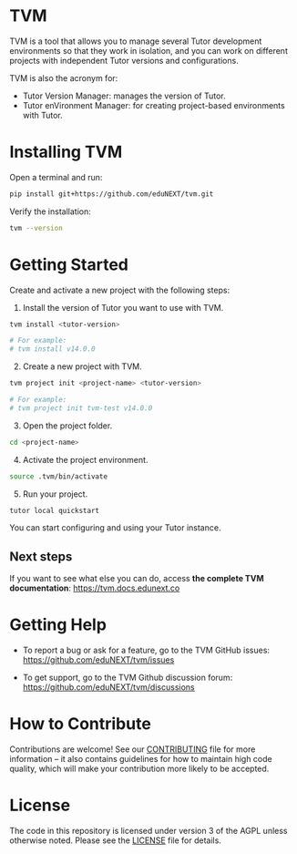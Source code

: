 # TVM

TVM is a tool that allows you to manage several Tutor development environments so that they work in isolation, and you can work on different projects with independent Tutor versions and configurations.

TVM is also the acronym for:

- Tutor Version Manager: manages the version of Tutor.
- Tutor enVironment Manager: for creating project-based environments with Tutor.

# Installing TVM

Open a terminal and run:

```bash
pip install git+https://github.com/eduNEXT/tvm.git
```

Verify the installation:

```bash
tvm --version
```

# Getting Started

Create and activate a new project with the following steps:

1. Install the version of Tutor you want to use with TVM.

```bash
tvm install <tutor-version>

# For example:
# tvm install v14.0.0
```

2. Create a new project with TVM.

```bash
tvm project init <project-name> <tutor-version>

# For example:
# tvm project init tvm-test v14.0.0
```

3. Open the project folder.

```bash
cd <project-name>
```

4. Activate the project environment.

```bash
source .tvm/bin/activate
```

5. Run your project.

```bash
tutor local quickstart
```

You can start configuring and using your Tutor instance.

## Next steps

If you want to see what else you can do, access **the complete TVM documentation**: https://tvm.docs.edunext.co

# Getting Help

- To report a bug or ask for a feature, go to the TVM GitHub issues: https://github.com/eduNEXT/tvm/issues

- To get support, go to the TVM Github discussion forum: https://github.com/eduNEXT/tvm/discussions

# How to Contribute

Contributions are welcome! See our [CONTRIBUTING](https://github.com/edunext/tvm/blob/master/CONTRIBUTING.md) file for more information – it also contains guidelines for how to maintain high code quality, which will make your contribution more likely to be accepted.

# License

The code in this repository is licensed under version 3 of the AGPL unless
otherwise noted. Please see the [LICENSE](https://github.com/edunext/tvm/blob/main/LICENSE) file for details.
